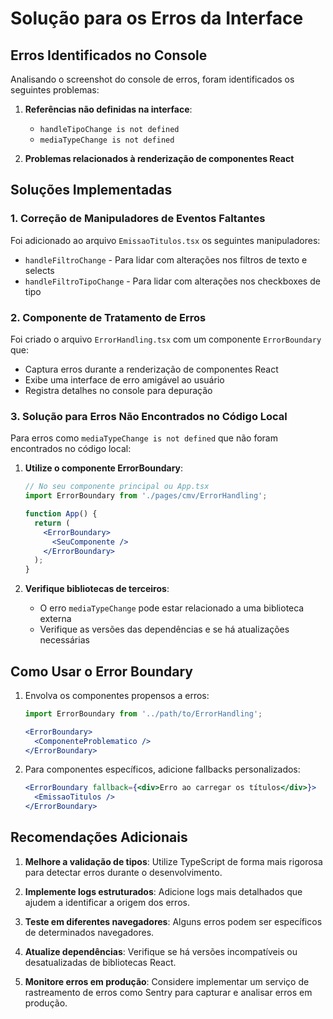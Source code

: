 # Solução para os Erros da Interface

## Erros Identificados no Console

Analisando o screenshot do console de erros, foram identificados os seguintes problemas:

1. **Referências não definidas na interface**:
   - `handleTipoChange is not defined`
   - `mediaTypeChange is not defined`

2. **Problemas relacionados à renderização de componentes React**

## Soluções Implementadas

### 1. Correção de Manipuladores de Eventos Faltantes

Foi adicionado ao arquivo `EmissaoTitulos.tsx` os seguintes manipuladores:

- `handleFiltroChange` - Para lidar com alterações nos filtros de texto e selects
- `handleFiltroTipoChange` - Para lidar com alterações nos checkboxes de tipo

### 2. Componente de Tratamento de Erros

Foi criado o arquivo `ErrorHandling.tsx` com um componente `ErrorBoundary` que:
- Captura erros durante a renderização de componentes React
- Exibe uma interface de erro amigável ao usuário
- Registra detalhes no console para depuração

### 3. Solução para Erros Não Encontrados no Código Local

Para erros como `mediaTypeChange is not defined` que não foram encontrados no código local:

1. **Utilize o componente ErrorBoundary**:
   ```jsx
   // No seu componente principal ou App.tsx
   import ErrorBoundary from './pages/cmv/ErrorHandling';

   function App() {
     return (
       <ErrorBoundary>
         <SeuComponente />
       </ErrorBoundary>
     );
   }
   ```

2. **Verifique bibliotecas de terceiros**:
   - O erro `mediaTypeChange` pode estar relacionado a uma biblioteca externa
   - Verifique as versões das dependências e se há atualizações necessárias

## Como Usar o Error Boundary

1. Envolva os componentes propensos a erros:
   ```jsx
   import ErrorBoundary from '../path/to/ErrorHandling';

   <ErrorBoundary>
     <ComponenteProblematico />
   </ErrorBoundary>
   ```

2. Para componentes específicos, adicione fallbacks personalizados:
   ```jsx
   <ErrorBoundary fallback={<div>Erro ao carregar os títulos</div>}>
     <EmissaoTitulos />
   </ErrorBoundary>
   ```

## Recomendações Adicionais

1. **Melhore a validação de tipos**: Utilize TypeScript de forma mais rigorosa para detectar erros durante o desenvolvimento.

2. **Implemente logs estruturados**: Adicione logs mais detalhados que ajudem a identificar a origem dos erros.

3. **Teste em diferentes navegadores**: Alguns erros podem ser específicos de determinados navegadores.

4. **Atualize dependências**: Verifique se há versões incompatíveis ou desatualizadas de bibliotecas React.

5. **Monitore erros em produção**: Considere implementar um serviço de rastreamento de erros como Sentry para capturar e analisar erros em produção.
